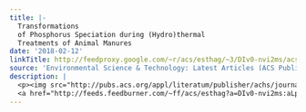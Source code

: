 ```yaml
---
title: |-
  Transformations
  of Phosphorus Speciation during (Hydro)thermal
  Treatments of Animal Manures
date: '2018-02-12'
linkTitle: http://feedproxy.google.com/~r/acs/esthag/~3/DIv0-nvi2ms/acs.est.7b05203
source: 'Environmental Science & Technology: Latest Articles (ACS Publications)'
description: |
  <p><img src="http://pubs.acs.org/appl/literatum/publisher/achs/journals/content/esthag/0/esthag.ahead-of-print/acs.est.7b05203/20180212/images/medium/es-2017-05203g_0005.gif" alt="TOC Graphic"/></p><div><cite>Environmental Science & Technology</cite></div><div>DOI: 10.1021/acs.est.7b05203</div><div class="feedflare">
  <a href="http://feeds.feedburner.com/~ff/acs/esthag?a=DIv0-nvi2ms:aLpwXCMC69I:yIl2AUoC8zA"><img src="http://feeds.feedburner.com/~ff/acs/esthag?d=yIl2AUoC8zA" border="0"></img></a>
---
```

